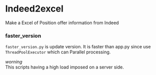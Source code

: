 # Indeed2excel
Make a Excel of Position offer information from Indeed

### faster_version  
`faster_version.py` is update version. It is faster than app.py since use `ThreadPoolExecutor` which can Parallel processing.  
  
_worning_  
This scripts having a high load imposed on a server side.
